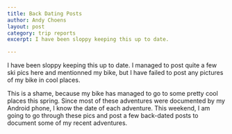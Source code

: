 ```yaml
---
title: Back Dating Posts
author: Andy Choens
layout: post
category: trip reports
excerpt: I have been sloppy keeping this up to date.

---
```


I have been sloppy keeping this up to date. I managed to post quite a
few ski pics here and mentionned my bike, but I have failed to post
any pictures of my bike in cool places.

This is a shame, because my bike has managed to go to some pretty cool
places this spring. Since most of these adventures were documented by
my Android phone, I know the date of each adventure. This weekend, I
am going to go through these pics and post a few back-dated posts to
document some of my recent adventures.
